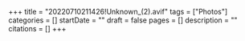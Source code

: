 +++
title = "20220710211426!Unknown_(2).avif"
tags = ["Photos"]
categories = []
startDate = ""
draft = false
pages = []
description = ""
citations = []
+++
